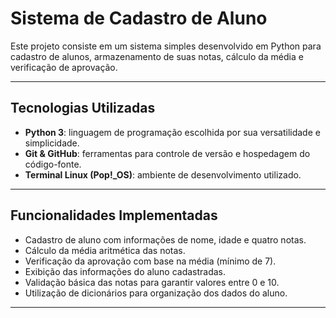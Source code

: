 # Sistema de Cadastro de Aluno

Este projeto consiste em um sistema simples desenvolvido em Python para cadastro de alunos, armazenamento de suas notas, cálculo da média e verificação de aprovação.

---

## Tecnologias Utilizadas

- **Python 3**: linguagem de programação escolhida por sua versatilidade e simplicidade.
- **Git & GitHub**: ferramentas para controle de versão e hospedagem do código-fonte.
- **Terminal Linux (Pop!_OS)**: ambiente de desenvolvimento utilizado.

---

## Funcionalidades Implementadas

- Cadastro de aluno com informações de nome, idade e quatro notas.
- Cálculo da média aritmética das notas.
- Verificação da aprovação com base na média (mínimo de 7).
- Exibição das informações do aluno cadastradas.
- Validação básica das notas para garantir valores entre 0 e 10.
- Utilização de dicionários para organização dos dados do aluno.

---
